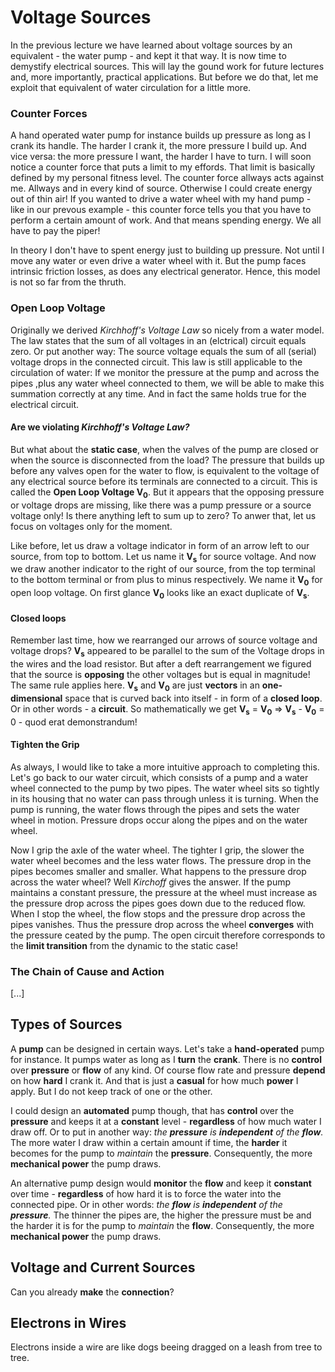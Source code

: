 
# Voltage Sources
In the previous lecture we have learned about voltage sources by an equivalent - the water pump - and kept it that way. It is now time to demystify electrical sources. This will lay the gound work for future lectures and, more importantly, practical applications. But before we do that, let me exploit that equivalent of water circulation for a little more.

### Counter Forces
A hand operated water pump for instance builds up pressure as long as I crank its handle. The harder I crank it, the more pressure I build up. And vice versa: the more pressure I want, the harder I have to turn. I will soon notice a counter force that puts a limit to my effords. That limit is basically defined by my personal fitness level. The counter force allways acts against me. Allways and in every kind of source. Otherwise I could create energy out of thin air! If you wanted to drive a water wheel with my hand pump - like in our prevous example - this counter force tells you that you have to perform a certain amount of work. And that means spending energy. We all have to pay the piper!

In theory I don't have to spent energy just to building up pressure. Not until I move any water or even drive a water wheel with it. But the pump faces intrinsic friction losses, as does any electrical generator. Hence, this model is not so far from the thruth.

### Open Loop Voltage
<!-- Let us analyse what happens in the moment a water circuit is connected to a water pump. When the valve opens, the water will experience a relaxation and the pressure will slightly drop. You can imagin a standing crowd of people cramped together before the start of a demonstration. The crowd on the move is not as packed as the standing pulk of people. But let us assume the pump compensates for that. -->

Originally we derived *Kirchhoff's Voltage Law* so nicely from a water model. The law states that the sum of all voltages in an (elctrical) circuit equals zero. Or put another way: The source voltage equals the sum of all (serial) voltage drops in the connected circuit. This law is still applicable to the circulation of water: If we monitor the pressure at the pump and across the pipes ,plus any water wheel connected to them, we will be able to make this summation correctly at any time. And in fact the same holds true for the electrical circuit. 

#### Are we violating *Kirchhoff's Voltage Law?*
But what about the **static case**, when the valves of the pump are closed or when the source is disconnected from the load? The pressure that builds up before any valves open for the water to flow, is equivalent to the voltage of any electrical source before its terminals are connected to a circuit. This is called the **Open Loop Voltage V<sub>0</sub>**. But it appears that the opposing pressure or voltage drops are missing, like there was a pump pressure or a source voltage only! Is there anything left to sum up to zero? To anwer that, let us focus on voltages only for the moment.

Like before, let us draw a voltage indicator in form of an arrow left to our source, from top to bottom. Let us name it **V<sub>s</sub>** for source voltage. And now we draw another indicator to the right of our source, from the top terminal to the bottom terminal or from plus to minus respectively. We name it **V<sub>0</sub>** for open loop voltage. On first glance **V<sub>0</sub>** looks like an exact duplicate of **V<sub>s</sub>**.

#### Closed loops
Remember last time, how we rearranged our arrows of source voltage and voltage drops? **V<sub>s</sub>** appeared to be parallel to the sum of the Voltage drops in the wires and the load resistor. But after a deft rearrangement we figured that the source is **opposing** the other voltages but is equal in magnitude! The same rule applies here. **V<sub>s</sub>** and **V<sub>0</sub>** are just **vectors** in an **one-dimensional** space that is curved back into itself - in form of a **closed loop**. Or in other words - a **circuit**. So mathematically we get **V<sub>s</sub>** = **V<sub>0</sub>** => **V<sub>s</sub>** - **V<sub>0</sub>** = 0 - quod erat demonstrandum!

#### Tighten the Grip
As always, I would like to take a more intuitive approach to completing this. Let's go back to our water circuit, which consists of a pump and a water wheel connected to the pump by two pipes. The water wheel sits so tightly in its housing that no water can pass through unless it is turning. When the pump is running, the water flows through the pipes and sets the water wheel in motion. Pressure drops occur along the pipes and on the water wheel.

Now I grip the axle of the water wheel. The tighter I grip, the slower the water wheel becomes and the less water flows. The pressure drop in the pipes becomes smaller and smaller. What happens to the pressure drop across the water wheel? Well *Kirchoff* gives the answer. If the pump maintains a constant pressure, the pressure at the wheel must increase as the pressure drop across the pipes goes down due to the reduced flow. When I stop the wheel, the flow stops and the pressure drop across the pipes vanishes. Thus the pressure drop across the wheel **converges** with the pressure ceated by the pump. The open circuit therefore corresponds to the **limit transition** from the dynamic to the static case!

### The Chain of Cause and Action
[...]

## Types of Sources
A **pump** can be designed in certain ways. Let's take a **hand-operated** pump for instance. It pumps water as long as I **turn** the **crank**. There is no **control** over **pressure** or **flow** of any kind. Of course flow rate and pressure **depend** on how **hard** I crank it. And that is just a **casual** for how much **power** I apply. But I do not keep track of one or the other.

I could design an **automated** pump though, that has **control** over the **pressure** and keeps it at a **constant** level - **regardless** of how much water I draw off. Or to put in another way: *the **pressure** is **independent** of the **flow**.* The more water I draw within a certain amount if time, the **harder** it becomes for the pump to *maintain* the **pressure**. Consequently, the more **mechanical power** the pump draws.

An alternative pump design would **monitor** the **flow** and keep it **constant** over time - **regardless** of how hard it is to force the water into the connected pipe. Or in other words: *the **flow** is **independent** of the **pressure**.* The thinner the pipes are, the higher the pressure must be and the harder it is for the pump to *maintain* the **flow**. Consequently, the more **mechanical power** the pump draws.

## Voltage and Current Sources
Can you already **make** the **connection**?

## Electrons in Wires
Electrons inside a wire are like dogs beeing dragged on a leash from tree to tree.
